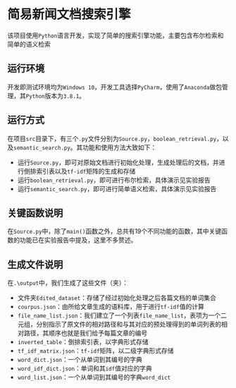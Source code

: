 # 简易新闻文档搜索引擎

该项目使用`Python`语言开发，实现了简单的搜索引擎功能，主要包含布尔检索和简单的语义检索

## 运行环境

开发即测试环境均为`Windows 10`，开发工具选择`PyCharm`，使用了`Anaconda`做包管理，其`Python`版本为`3.8.1`。

## 运行方式

在项目`src`目录下，有三个`.py`文件分别为`Source.py`，`boolean_retrieval.py`，以及`semantic_search.py`。其功能和使用方法大致如下：

* 运行`Source.py`，即可对原始文档进行初始化处理，生成处理后的文档，并进行倒排索引表以及`tf-idf`矩阵的生成和存储
* 运行`boolean_retrieval.py`，即可进行布尔检索，具体演示见实验报告
* 运行`semantic_search.py`，即可进行简单语义检索，具体演示见实验报告

## 关键函数说明

在`Source.py`中，除了`main()`函数之外，总共有19个不同功能的函数，其中关键函数的功能已在实验报告中提及，这里不多赘述。

## 生成文件说明

在`.\output`中，我们生成了这些文件（夹）：

* 文件夹`Edited_dataset`：存储了经过初始化处理之后各篇文档的单词集合
* `courpus.json`：由所给文章生成的语料库，用于进行`tf-idf`值的计算
* `file_name_list.json`：我们建立了一个列表``file_name_list``，表项为一个二元组，分别指示了原文件的相对路径和与其对应的预处理得到的单词列表的相对路径，其顺序也就是我们给予每篇文章的编号
* `inverted_table`：倒排索引表，以字典形式存储
* `tf_idf_matrix.json`：`tf-idf`矩阵，以二级字典形式存储
* `word_dict.json`：一个从单词到其编号的字典
* `word_idf_dict.json`：单词和其`idf`值对应的字典
* `word_list.json`：一个从单词到其编号的字典``word_dict``

